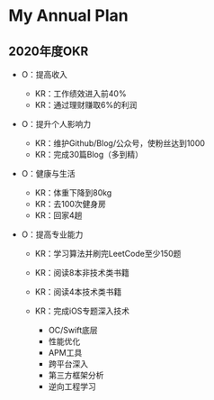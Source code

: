 #  My Annual Plan



## 2020年度OKR

- O：提高收入

  - KR：工作绩效进入前40%
  - KR：通过理财赚取6%的利润

- O：提升个人影响力

  - KR：维护Github/Blog/公众号，使粉丝达到1000
  - KR：完成30篇Blog（多到精）

- O：健康与生活

  - KR：体重下降到80kg
  - KR：去100次健身房
  - KR：回家4趟

- O：提高专业能力

  - KR：学习算法并刷完LeetCode至少150题

  - KR：阅读8本非技术类书籍

  - KR：阅读4本技术类书籍

  - KR：完成iOS专题深入技术

    - OC/Swift底层
    - 性能优化
    - APM工具
    - 跨平台深入
    - 第三方框架分析
    - 逆向工程学习